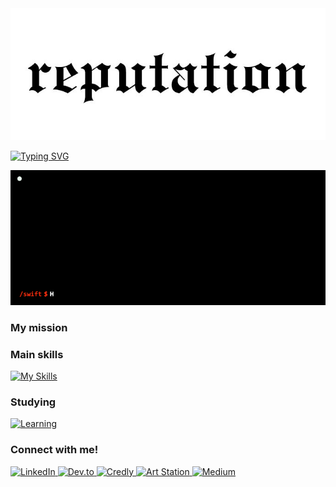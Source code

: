 <!--
  
README inspired by @daria-stanilevici :))
-->

<img src="./assets/headerjp.jpg" alt="header"/>

<a href="https://git.io/typing-svg"><img src="https://readme-typing-svg.demolab.com?font=Fira+Code&duration=4000&color=F70000&width=435&lines=Hi%2C+I'm+Jhanric+;I+write+code%2C+squash+bugs%2C+and+;occasionally+talk+to+my+rubber+duck.+Let%E2%80%99s+build+something+awesome!" alt="Typing SVG" /></a>

<!--
    Your own Terminal GIF can be created here -> https://www.terminalgif.com
-->

<div>
    <img src="./assets/jhanric-info.gif" alt="jhanric-info.gif"/>
</div>

<!--
     My mission, because I'm a superhero!
-->

### My mission

<!--
     This is the list of my skills and tools I am studying!
-->

### Main skills
[![My Skills](https://skillicons.dev/icons?i=py,cs,c,eclipse,figma,godot,html,java,js,mysql,php)](https://skillicons.dev)

### Studying
[![Learning](https://skillicons.dev/icons?i=cpp,nodejs,r,azure,ruby)](https://skillicons.dev)


<!--
     Fast links to my socials!
-->

### Connect with me!
<div>
    <a href="https://www.linkedin.com/in/daria-stanilevici/">
        <img src="https://github.com/user-attachments/assets/880aaea6-79b9-4058-b9b4-342391ca04ea" alt="LinkedIn" width="35" height="35"/>
    </a>
    <a href="https://dev.to/daria-stanilevici">
        <img src="https://github.com/user-attachments/assets/172bc424-569a-4522-a787-97f4cd5a685d" alt="Dev.to" width="37" height="37"/>
    </a>
    <a href="https://www.credly.com/users/daria-stanilevici">
        <img src="https://github.com/user-attachments/assets/6cc0dbde-bca6-43e8-a460-aa67fb449c80" alt="Credly" width="35" height="35"/>
    </a>
    <a href="https://www.artstation.com/daria-stanilevici">
        <img src="https://github.com/user-attachments/assets/1206188f-4274-4240-93e6-0dfc1919f9f0" alt="Art Station" width="33" height="33"/>
    </a>
    <a href="https://medium.com/@daria-stanilevici">
        <img src="https://github.com/user-attachments/assets/33da1818-a750-4e4b-a09a-9c8b1c4e9338" alt="Medium" width="35" height="35"/>
    </a>
</div>

<!--
     Oh, hello there, recruiters!
-->


